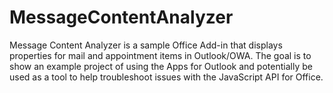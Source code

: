 # MessageContentAnalyzer
Message Content Analyzer is a sample Office Add-in that displays properties for mail and appointment items in Outlook/OWA. The goal is to show an example project of using the Apps for Outlook and potentially be used as a tool to help troubleshoot issues with the JavaScript API for Office. 
